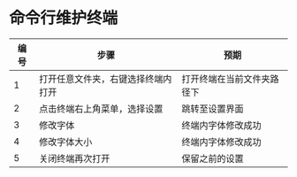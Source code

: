 ﻿#  命令行维护终端

| 编号 | 步骤                                          | 预期                 |
| ---- | --------------------------------------------- | ------------------- |
| 1    | 打开任意文件夹，右键选择终端内打开  |  打开终端在当前文件夹路径下 |
| 2 | 点击终端右上角菜单，选择设置 | 跳转至设置界面 |
| 3 | 修改字体 | 终端内字体修改成功 |
| 4 | 修改字体大小 | 终端内字体修改成功 |
| 5 | 关闭终端再次打开 | 保留之前的设置 |
